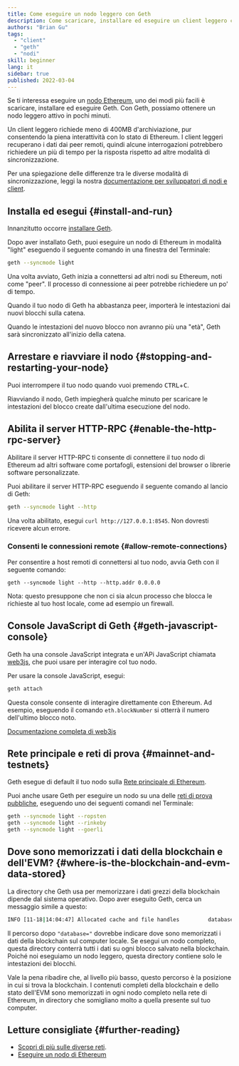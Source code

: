 ```yaml
---
title: Come eseguire un nodo leggero con Geth
description: Come scaricare, installare ed eseguire un client leggero con Geth.
authors: "Brian Gu"
tags:
  - "client"
  - "geth"
  - "nodi"
skill: beginner
lang: it
sidebar: true
published: 2022-03-04
---
```


Se ti interessa eseguire un [nodo Ethereum](/developers/docs/nodes-and-clients/), uno dei modi più facili è scaricare, installare ed eseguire Geth. Con Geth, possiamo ottenere un nodo leggero attivo in pochi minuti.

Un client leggero richiede meno di 400MB d'archiviazione, pur consentendo la piena interattività con lo stato di Ethereum. I client leggeri recuperano i dati dai peer remoti, quindi alcune interrogazioni potrebbero richiedere un più di tempo per la risposta rispetto ad altre modalità di sincronizzazione.

Per una spiegazione delle differenze tra le diverse modalità di sincronizzazione, leggi la nostra [documentazione per sviluppatori di nodi e client](/developers/docs/nodes-and-clients/#node-types).

## Installa ed esegui {#install-and-run}

Innanzitutto occorre [installare Geth](https://geth.ethereum.org/docs/install-and-build/installing-geth).

Dopo aver installato Geth, puoi eseguire un nodo di Ethereum in modalità "light" eseguendo il seguente comando in una finestra del Terminale:

```bash
geth --syncmode light
```

Una volta avviato, Geth inizia a connettersi ad altri nodi su Ethereum, noti come "peer". Il processo di connessione ai peer potrebbe richiedere un po' di tempo.

Quando il tuo nodo di Geth ha abbastanza peer, importerà le intestazioni dai nuovi blocchi sulla catena.

Quando le intestazioni del nuovo blocco non avranno più una "età", Geth sarà sincronizzato all'inizio della catena.

## Arrestare e riavviare il nodo {#stopping-and-restarting-your-node}

Puoi interrompere il tuo nodo quando vuoi premendo <kbd>CTRL</kbd>+<kbd>C</kbd>.

Riavviando il nodo, Geth impiegherà qualche minuto per scaricare le intestazioni del blocco create dall'ultima esecuzione del nodo.

## Abilita il server HTTP-RPC {#enable-the-http-rpc-server}

Abilitare il server HTTP-RPC ti consente di connettere il tuo nodo di Ethereum ad altri software come portafogli, estensioni del browser o librerie software personalizzate.

Puoi abilitare il server HTTP-RPC eseguendo il seguente comando al lancio di Geth:

```bash
geth --syncmode light --http
```

Una volta abilitato, esegui `curl http://127.0.0.1:8545`. Non dovresti ricevere alcun errore.

### Consenti le connessioni remote {#allow-remote-connections}

Per consentire a host remoti di connettersi al tuo nodo, avvia Geth con il seguente comando:

```
geth --syncmode light --http --http.addr 0.0.0.0
```

Nota: questo presuppone che non ci sia alcun processo che blocca le richieste al tuo host locale, come ad esempio un firewall.

## Console JavaScript di Geth {#geth-javascript-console}

Geth ha una console JavaScript integrata e un'APi JavaScript chiamata [web3js](https://github.com/ethereum/web3.js/), che puoi usare per interagire col tuo nodo.

Per usare la console JavaScript, esegui:

```bash
geth attach
```

Questa console consente di interagire direttamente con Ethereum. Ad esempio, eseguendo il comando `eth.blockNumber` si otterrà il numero dell'ultimo blocco noto.

[Documentazione completa di web3js](http://web3js.readthedocs.io/)

## Rete principale e reti di prova {#mainnet-and-testnets}

Geth esegue di default il tuo nodo sulla [Rete principale di Ethereum](/glossary/#mainnet/).

Puoi anche usare Geth per eseguire un nodo su una delle [reti di prova pubbliche](/networks/#testnets/), eseguendo uno dei seguenti comandi nel Terminale:

```bash
geth --syncmode light --ropsten
geth --syncmode light --rinkeby
geth --syncmode light --goerli
```

## Dove sono memorizzati i dati della blockchain e dell'EVM? {#where-is-the-blockchain-and-evm-data-stored}

La directory che Geth usa per memorizzare i dati grezzi della blockchain dipende dal sistema operativo. Dopo aver eseguito Geth, cerca un messaggio simile a questo:

```bash
INFO [11-18|14:04:47] Allocated cache and file handles         database=/Users/bgu/Library/Ethereum/testnet/geth/lightchaindata cache=768 handles=128
```

Il percorso dopo `"database="` dovrebbe indicare dove sono memorizzati i dati della blockchain sul computer locale. Se esegui un nodo completo, questa directory conterrà tutti i dati su ogni blocco salvato nella blockchain. Poiché noi eseguiamo un nodo leggero, questa directory contiene solo le intestazioni dei blocchi.

Vale la pena ribadire che, al livello più basso, questo percorso è la posizione in cui si trova la blockchain. I contenuti completi della blockchain e dello stato dell'EVM sono memorizzati in ogni nodo completo nella rete di Ethereum, in directory che somigliano molto a quella presente sul tuo computer.

## Letture consigliate {#further-reading}

- [Scopri di più sulle diverse reti](/developers/docs/networks/).
- [Eseguire un nodo di Ethereum](/run-a-node/)
